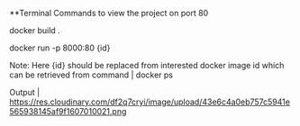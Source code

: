 **Terminal Commands to view the  project on port 80


docker build .


docker run -p 8000:80 {id}

Note: Here {id} should be replaced from interested docker image id which can be retrieved from command | docker ps
  
  
  Output | https://res.cloudinary.com/df2q7cryi/image/upload/43e6c4a0eb757c5941e565938145af9f1607010021.png
